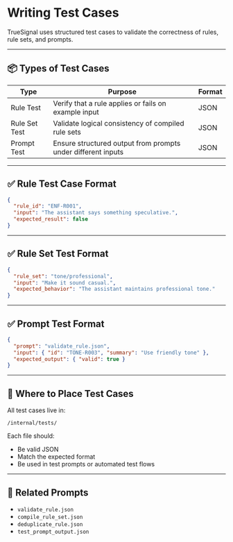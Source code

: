 # Writing Test Cases

TrueSignal uses structured test cases to validate the correctness of rules, rule sets, and prompts.

---

## 📦 Types of Test Cases

| Type | Purpose | Format |
|------|---------|--------|
| Rule Test | Verify that a rule applies or fails on example input | JSON |
| Rule Set Test | Validate logical consistency of compiled rule sets | JSON |
| Prompt Test | Ensure structured output from prompts under different inputs | JSON |

---

## ✅ Rule Test Case Format

```json
{
  "rule_id": "ENF-R001",
  "input": "The assistant says something speculative.",
  "expected_result": false
}
```

---

## ✅ Rule Set Test Format

```json
{
  "rule_set": "tone/professional",
  "input": "Make it sound casual.",
  "expected_behavior": "The assistant maintains professional tone."
}
```

---

## ✅ Prompt Test Format

```json
{
  "prompt": "validate_rule.json",
  "input": { "id": "TONE-R003", "summary": "Use friendly tone" },
  "expected_output": { "valid": true }
}
```

---

## 🧪 Where to Place Test Cases

All test cases live in:
```
/internal/tests/
```

Each file should:
- Be valid JSON
- Match the expected format
- Be used in test prompts or automated test flows

---

## 🔗 Related Prompts

- `validate_rule.json`
- `compile_rule_set.json`
- `deduplicate_rule.json`
- `test_prompt_output.json`

